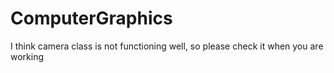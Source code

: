 # ComputerGraphics

I think camera class is not functioning well, so please check it when you are working
